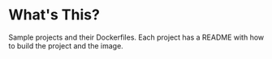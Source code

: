 # What's This?

Sample projects and their Dockerfiles. Each project has a README with how to build the project and the image.